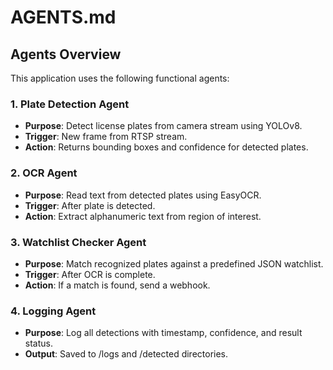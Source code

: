 # AGENTS.md

## Agents Overview

This application uses the following functional agents:

### 1. Plate Detection Agent
- **Purpose**: Detect license plates from camera stream using YOLOv8.
- **Trigger**: New frame from RTSP stream.
- **Action**: Returns bounding boxes and confidence for detected plates.

### 2. OCR Agent
- **Purpose**: Read text from detected plates using EasyOCR.
- **Trigger**: After plate is detected.
- **Action**: Extract alphanumeric text from region of interest.

### 3. Watchlist Checker Agent
- **Purpose**: Match recognized plates against a predefined JSON watchlist.
- **Trigger**: After OCR is complete.
- **Action**: If a match is found, send a webhook.

### 4. Logging Agent
- **Purpose**: Log all detections with timestamp, confidence, and result status.
- **Output**: Saved to /logs and /detected directories.